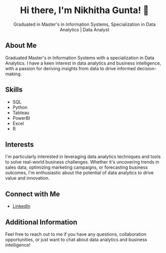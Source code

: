 
<h1 align="center">Hi there, I'm Nikhitha Gunta! 👋</h1> 

<p align="center">Graduated in Master's in Information Systems, Specialization in Data Analytics | Data Analyst</p>

## About Me
Graduated Master's in Information Systems with a specialization in Data Analytics. I have a keen interest in data analytics and business intelligence, with a passion for deriving insights from data to drive informed decision-making.

## Skills
- SQL
- Python
- Tableau
- PowerBI
- Excel
- R

## Interests
I'm particularly interested in leveraging data analytics techniques and tools to solve real-world business challenges. Whether it's uncovering trends in sales data, optimizing marketing campaigns, or forecasting business outcomes, I'm enthusiastic about the potential of data analytics to drive value and innovation.


## Connect with Me
- [LinkedIn](www.linkedin.com/in/nikhitha-gunta-647106147)


## Additional Information
Feel free to reach out to me if you have any questions, collaboration opportunities, or just want to chat about data analytics and business intelligence!

